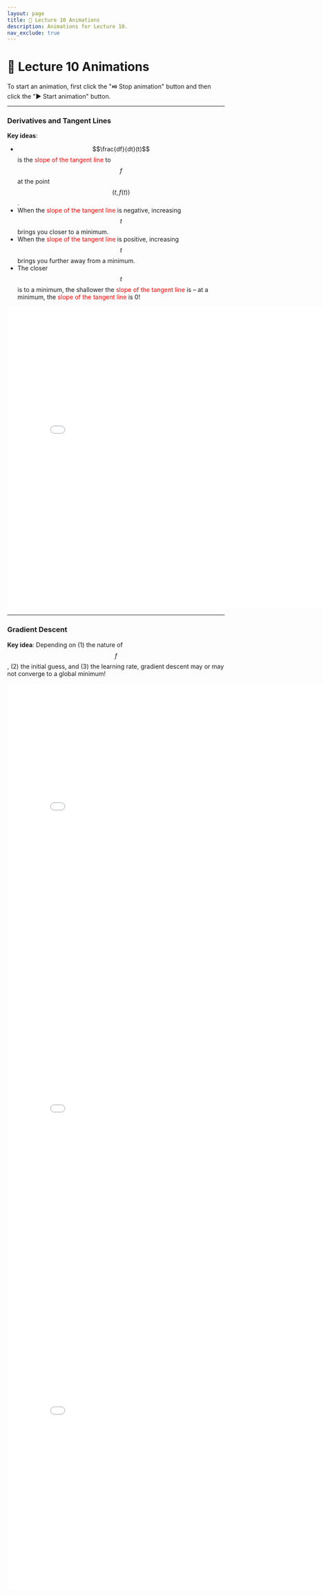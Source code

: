```yaml
---
layout: page
title: 🧮 Lecture 10 Animations
description: Animations for Lecture 10.
nav_exclude: true
---
```


# 🧮 Lecture 10 Animations

To start an animation, first click the "⏯️ Stop animation" button and then click the "▶️ Start animation" button.

---

### Derivatives and Tangent Lines

<script type="text/javascript" async src="https://cdnjs.cloudflare.com/ajax/libs/mathjax/2.7.7/MathJax.js?config=TeX-MML-AM_CHTML"> </script>

**Key ideas**:

- $$\frac{df}{dt}(t)$$ is the <span style="color:red">slope of the tangent line</span> to $$f$$ at the point $$(t, f(t))$$.
- When the <span style="color:red">slope of the tangent line</span> is negative, increasing $$t$$ brings you closer to a minimum.
- When the <span style="color:red">slope of the tangent line</span> is positive, increasing $$t$$ brings you further away from a minimum.
- The closer $$t$$ is to a minimum, the shallower the <span style="color:red">slope of the tangent line</span> is – at a minimum, the <span style="color:red">slope of the tangent line</span> is 0!

<center>

<iframe src="slopes_changing.html" frameBorder=0 width=800 height=700></iframe>

</center>

---

### Gradient Descent

**Key idea**: Depending on (1) the nature of $$f$$, (2) the initial guess, and (3) the learning rate, gradient descent may or may not converge to a global minimum!

<center>

<iframe src="grad_desc_0_001.html" frameBorder=0 width=800 height=700></iframe>

</center>

<center>

<iframe src="grad_desc_11_001.html" frameBorder=0 width=800 height=700></iframe>

</center>

<center>

<iframe src="grad_desc_0_01.html" frameBorder=0 width=800 height=700></iframe>

</center>